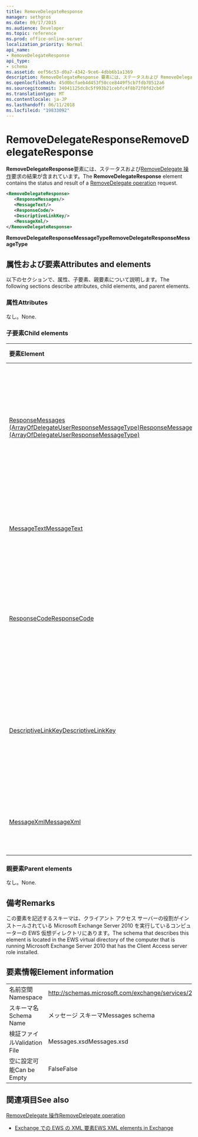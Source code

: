 ```yaml
---
title: RemoveDelegateResponse
manager: sethgros
ms.date: 09/17/2015
ms.audience: Developer
ms.topic: reference
ms.prod: office-online-server
localization_priority: Normal
api_name:
- RemoveDelegateResponse
api_type:
- schema
ms.assetid: eef56c53-d0a7-4342-9ce6-4dbb6b1a1369
description: RemoveDelegateResponse 要素には、ステータスおよび RemoveDelegate 操作要求の結果が含まれています。
ms.openlocfilehash: 45d0bcfaeb4d453f50cce8449f5cb7fdb70512a6
ms.sourcegitcommit: 34041125dc8c5f993b21cebfc4f8b72f0fd2cb6f
ms.translationtype: MT
ms.contentlocale: ja-JP
ms.lasthandoff: 06/11/2018
ms.locfileid: "19833092"
---
```

# <a name="removedelegateresponse"></a><span data-ttu-id="cc3ca-103">RemoveDelegateResponse</span><span class="sxs-lookup"><span data-stu-id="cc3ca-103">RemoveDelegateResponse</span></span>

<span data-ttu-id="cc3ca-104">**RemoveDelegateResponse**要素には、ステータスおよび[RemoveDelegate 操作](removedelegate-operation.md)要求の結果が含まれています。</span><span class="sxs-lookup"><span data-stu-id="cc3ca-104">The **RemoveDelegateResponse** element contains the status and result of a [RemoveDelegate operation](removedelegate-operation.md) request.</span></span> 
  
```xml
<RemoveDelegateResponse>
   <ResponseMessages/>
   <MessageText/>
   <ResponseCode/>
   <DescriptiveLinkKey/>
   <MessageXml/>
</RemoveDelegateResponse>
```

 <span data-ttu-id="cc3ca-105">**RemoveDelegateResponseMessageType**</span><span class="sxs-lookup"><span data-stu-id="cc3ca-105">**RemoveDelegateResponseMessageType**</span></span>
## <a name="attributes-and-elements"></a><span data-ttu-id="cc3ca-106">属性および要素</span><span class="sxs-lookup"><span data-stu-id="cc3ca-106">Attributes and elements</span></span>

<span data-ttu-id="cc3ca-107">以下のセクションで、属性、子要素、親要素について説明します。</span><span class="sxs-lookup"><span data-stu-id="cc3ca-107">The following sections describe attributes, child elements, and parent elements.</span></span>
  
### <a name="attributes"></a><span data-ttu-id="cc3ca-108">属性</span><span class="sxs-lookup"><span data-stu-id="cc3ca-108">Attributes</span></span>

<span data-ttu-id="cc3ca-109">なし。</span><span class="sxs-lookup"><span data-stu-id="cc3ca-109">None.</span></span>
  
### <a name="child-elements"></a><span data-ttu-id="cc3ca-110">子要素</span><span class="sxs-lookup"><span data-stu-id="cc3ca-110">Child elements</span></span>

|<span data-ttu-id="cc3ca-111">**要素**</span><span class="sxs-lookup"><span data-stu-id="cc3ca-111">**Element**</span></span>|<span data-ttu-id="cc3ca-112">**説明**</span><span class="sxs-lookup"><span data-stu-id="cc3ca-112">**Description**</span></span>|
|:-----|:-----|
|[<span data-ttu-id="cc3ca-113">ResponseMessages (ArrayOfDelegateUserResponseMessageType)</span><span class="sxs-lookup"><span data-stu-id="cc3ca-113">ResponseMessages (ArrayOfDelegateUserResponseMessageType)</span></span>](responsemessages-arrayofdelegateuserresponsemessagetype.md) <br/> |<span data-ttu-id="cc3ca-114">Exchange Web サービス代理人の管理要求の応答メッセージが含まれています。</span><span class="sxs-lookup"><span data-stu-id="cc3ca-114">Contains the response messages for an Exchange Web Services delegate management request.</span></span>  <br/> |
|[<span data-ttu-id="cc3ca-115">MessageText</span><span class="sxs-lookup"><span data-stu-id="cc3ca-115">MessageText</span></span>](messagetext.md) <br/> |<span data-ttu-id="cc3ca-116">応答のステータスの説明を提供します。</span><span class="sxs-lookup"><span data-stu-id="cc3ca-116">Provides a text description of the status of the response.</span></span>  <br/> |
|[<span data-ttu-id="cc3ca-117">ResponseCode</span><span class="sxs-lookup"><span data-stu-id="cc3ca-117">ResponseCode</span></span>](responsecode.md) <br/> |<span data-ttu-id="cc3ca-118">要求で発生した特定のエラーを識別するエラー コードを提供します。</span><span class="sxs-lookup"><span data-stu-id="cc3ca-118">Provides an error code that identifies the specific error that the request encountered.</span></span>  <br/> |
|[<span data-ttu-id="cc3ca-119">DescriptiveLinkKey</span><span class="sxs-lookup"><span data-stu-id="cc3ca-119">DescriptiveLinkKey</span></span>](descriptivelinkkey.md) <br/> |<span data-ttu-id="cc3ca-120">現在使用されていない将来の使用に予約されているとします。</span><span class="sxs-lookup"><span data-stu-id="cc3ca-120">Currently unused and is reserved for future use.</span></span> <span data-ttu-id="cc3ca-121">0 の値が含まれています。</span><span class="sxs-lookup"><span data-stu-id="cc3ca-121">It contains a value of 0.</span></span>  <br/> |
|[<span data-ttu-id="cc3ca-122">MessageXml</span><span class="sxs-lookup"><span data-stu-id="cc3ca-122">MessageXml</span></span>](messagexml.md) <br/> |<span data-ttu-id="cc3ca-123">追加のエラー応答情報を提供します。</span><span class="sxs-lookup"><span data-stu-id="cc3ca-123">Provides additional error response information.</span></span>  <br/> |
   
### <a name="parent-elements"></a><span data-ttu-id="cc3ca-124">親要素</span><span class="sxs-lookup"><span data-stu-id="cc3ca-124">Parent elements</span></span>

<span data-ttu-id="cc3ca-125">なし。</span><span class="sxs-lookup"><span data-stu-id="cc3ca-125">None.</span></span>
  
## <a name="remarks"></a><span data-ttu-id="cc3ca-126">備考</span><span class="sxs-lookup"><span data-stu-id="cc3ca-126">Remarks</span></span>

<span data-ttu-id="cc3ca-127">この要素を記述するスキーマは、クライアント アクセス サーバーの役割がインストールされている Microsoft Exchange Server 2010 を実行しているコンピューターの EWS 仮想ディレクトリにあります。</span><span class="sxs-lookup"><span data-stu-id="cc3ca-127">The schema that describes this element is located in the EWS virtual directory of the computer that is running Microsoft Exchange Server 2010 that has the Client Access server role installed.</span></span>
  
## <a name="element-information"></a><span data-ttu-id="cc3ca-128">要素情報</span><span class="sxs-lookup"><span data-stu-id="cc3ca-128">Element information</span></span>

|||
|:-----|:-----|
|<span data-ttu-id="cc3ca-129">名前空間</span><span class="sxs-lookup"><span data-stu-id="cc3ca-129">Namespace</span></span>  <br/> |http://schemas.microsoft.com/exchange/services/2006/messages  <br/> |
|<span data-ttu-id="cc3ca-130">スキーマ名</span><span class="sxs-lookup"><span data-stu-id="cc3ca-130">Schema Name</span></span>  <br/> |<span data-ttu-id="cc3ca-131">メッセージ スキーマ</span><span class="sxs-lookup"><span data-stu-id="cc3ca-131">Messages schema</span></span>  <br/> |
|<span data-ttu-id="cc3ca-132">検証ファイル</span><span class="sxs-lookup"><span data-stu-id="cc3ca-132">Validation File</span></span>  <br/> |<span data-ttu-id="cc3ca-133">Messages.xsd</span><span class="sxs-lookup"><span data-stu-id="cc3ca-133">Messages.xsd</span></span>  <br/> |
|<span data-ttu-id="cc3ca-134">空に設定可能</span><span class="sxs-lookup"><span data-stu-id="cc3ca-134">Can be Empty</span></span>  <br/> |<span data-ttu-id="cc3ca-135">False</span><span class="sxs-lookup"><span data-stu-id="cc3ca-135">False</span></span>  <br/> |
   
## <a name="see-also"></a><span data-ttu-id="cc3ca-136">関連項目</span><span class="sxs-lookup"><span data-stu-id="cc3ca-136">See also</span></span>



[<span data-ttu-id="cc3ca-137">RemoveDelegate 操作</span><span class="sxs-lookup"><span data-stu-id="cc3ca-137">RemoveDelegate operation</span></span>](removedelegate-operation.md)


- [<span data-ttu-id="cc3ca-138">Exchange での EWS の XML 要素</span><span class="sxs-lookup"><span data-stu-id="cc3ca-138">EWS XML elements in Exchange</span></span>](ews-xml-elements-in-exchange.md)


